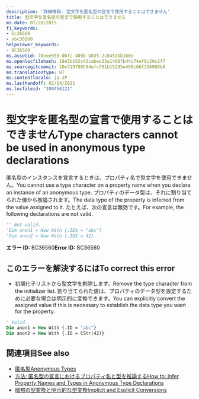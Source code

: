 ```yaml
---
description: '詳細情報: 型文字を匿名型の宣言で使用することはできません'
title: 型文字を匿名型の宣言で使用することはできません
ms.date: 07/20/2015
f1_keywords:
- bc36560
- vbc36560
helpviewer_keywords:
- BC36560
ms.assetid: 70eee559-d6fc-409b-b835-2c84511b160e
ms.openlocfilehash: 19e5bb52c42cabea33a1408fb44c74ef9c20c2f7
ms.sourcegitcommit: 10e719780594efc781b15295e499c66f316068b8
ms.translationtype: HT
ms.contentlocale: ja-JP
ms.lasthandoff: 02/14/2021
ms.locfileid: "100456121"
---
```

# <a name="type-characters-cannot-be-used-in-anonymous-type-declarations"></a><span data-ttu-id="02a0b-103">型文字を匿名型の宣言で使用することはできません</span><span class="sxs-lookup"><span data-stu-id="02a0b-103">Type characters cannot be used in anonymous type declarations</span></span>

<span data-ttu-id="02a0b-104">匿名型のインスタンスを宣言するときは、プロパティ名で型文字を使用できません。</span><span class="sxs-lookup"><span data-stu-id="02a0b-104">You cannot use a type character on a property name when you declare an instance of an anonymous type.</span></span> <span data-ttu-id="02a0b-105">プロパティのデータ型は、それに割り当てられた値から推論されます。</span><span class="sxs-lookup"><span data-stu-id="02a0b-105">The data type of the property is inferred from the value assigned to it.</span></span> <span data-ttu-id="02a0b-106">たとえば、次の宣言は無効です。</span><span class="sxs-lookup"><span data-stu-id="02a0b-106">For example, the following declarations are not valid.</span></span>  
  
```vb  
'' Not valid.  
'Dim anon1 = New With {.ID$ = "abc"}  
'Dim anon2 = New With {.ID$ = 42}  
```  
  
 <span data-ttu-id="02a0b-107">**エラー ID:** BC36560</span><span class="sxs-lookup"><span data-stu-id="02a0b-107">**Error ID:** BC36560</span></span>  
  
## <a name="to-correct-this-error"></a><span data-ttu-id="02a0b-108">このエラーを解決するには</span><span class="sxs-lookup"><span data-stu-id="02a0b-108">To correct this error</span></span>  
  
- <span data-ttu-id="02a0b-109">初期化子リストから型文字を削除します。</span><span class="sxs-lookup"><span data-stu-id="02a0b-109">Remove the type character from the initializer list.</span></span> <span data-ttu-id="02a0b-110">割り当てられた値は、プロパティのデータ型を設定するために必要な場合は明示的に変換できます。</span><span class="sxs-lookup"><span data-stu-id="02a0b-110">You can explicitly convert the assigned value if this is necessary to establish the data type you want for the property.</span></span>  
  
```vb  
' Valid.  
Dim anon1 = New With {.ID = "abc"}  
Dim anon2 = New With {.ID = CStr(42)}  
```  
  
## <a name="see-also"></a><span data-ttu-id="02a0b-111">関連項目</span><span class="sxs-lookup"><span data-stu-id="02a0b-111">See also</span></span>

- [<span data-ttu-id="02a0b-112">匿名型</span><span class="sxs-lookup"><span data-stu-id="02a0b-112">Anonymous Types</span></span>](../programming-guide/language-features/objects-and-classes/anonymous-types.md)
- [<span data-ttu-id="02a0b-113">方法: 匿名型の宣言におけるプロパティ名と型を推論する</span><span class="sxs-lookup"><span data-stu-id="02a0b-113">How to: Infer Property Names and Types in Anonymous Type Declarations</span></span>](../programming-guide/language-features/objects-and-classes/how-to-infer-property-names-and-types-in-anonymous-type-declarations.md)
- [<span data-ttu-id="02a0b-114">暗黙の型変換と明示的な型変換</span><span class="sxs-lookup"><span data-stu-id="02a0b-114">Implicit and Explicit Conversions</span></span>](../programming-guide/language-features/data-types/implicit-and-explicit-conversions.md)
